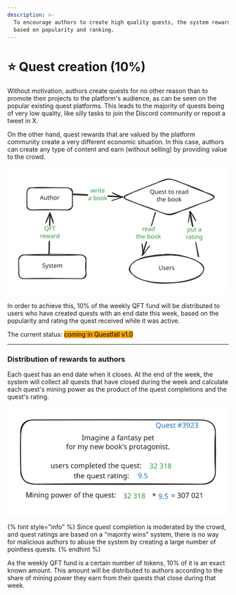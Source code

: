 ```yaml
---
description: >-
  To encourage authors to create high quality quests, the system rewards them
  based on popularity and ranking.
---
```


# ⭐ Quest creation (10%)

Without motivation, authors create quests for no other reason than to promote their projects to the platform's audience, as can be seen on the popular existing quest platforms. This leads to the majority of quests being of very low quality, like silly tasks to join the Discord community or repost a tweet in X.

On the other hand, quest rewards that are valued by the platform community create a very different economic situation. In this case, authors can create any type of content and earn (without selling) by providing value to the crowd.

<img src="../.gitbook/assets/file.excalidraw (1).svg" alt="" class="gitbook-drawing">

In order to achieve this, 10% of the weekly QFT fund will be distributed to users who have created quests with an end date this week, based on the popularity and rating the quest received while it was active.



The current status: <mark style="background-color:orange;">coming in Questfall v1.0</mark>&#x20;

***

### Distribution of rewards to authors

Each quest has an end date when it closes. At the end of the week, the system will collect all quests that have closed during the week and calculate each quest's mining power as the product of the quest completions and the quest's rating.

<img src="../.gitbook/assets/file.excalidraw.svg" alt="" class="gitbook-drawing">

{% hint style="info" %}
Since quest completion is moderated by the crowd, and quest ratings are based on a "majority wins" system, there is no way for malicious authors to abuse the system by creating a large number of pointless quests.
{% endhint %}

As the weekly QFT fund is a certain number of tokens, 10% of it is an exact known amount. This amount will be distributed to authors according to the share of mining power they earn from their quests that close during that week.
